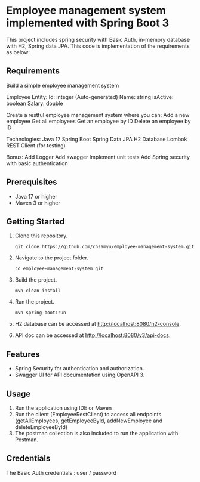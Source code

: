 # Employee management system implemented with Spring Boot 3

This project includes spring security with Basic Auth, in-memory database with H2, Spring data JPA. 
This code is implementation of the requirements as below:

## Requirements

Build a simple employee management system

Employee Entity:
Id: integer (Auto-generated)
Name: string
isActive: boolean
Salary: double

Create a restful employee management system where you can:
Add a new employee
Get all employees
Get an employee by ID
Delete an employee by ID

Technologies:
Java 17
Spring Boot
Spring Data JPA
H2 Database
Lombok
REST Client (for testing)

Bonus:
Add Logger
Add swagger
Implement unit tests
Add Spring security with basic authentication

## Prerequisites

- Java 17 or higher
- Maven 3 or higher

## Getting Started

1. Clone this repository.
   ```
   git clone https://github.com/chsamyu/employee-management-system.git
   ```

2. Navigate to the project folder.
    ```
   cd employee-management-system.git
   ```

3. Build the project.
    ```
   mvn clean install
   ```

4. Run the project.
    ```
   mvn spring-boot:run
   ```

5. H2 database can be accessed at  [http://localhost:8080/h2-console](http://localhost:8088/swagger-ui/index.html).
6. API doc can be accessed at  [http://localhost:8080/v3/api-docs](http://localhost:8088/swagger-ui/index.html).

## Features

- Spring Security for authentication and authorization.
- Swagger UI for API documentation using OpenAPI 3.

## Usage

1. Run the application using IDE or Maven
2. Run the client (EmployeeRestClient) to access all endpoints (getAllEmployees, getEmployeeById, addNewEmployee and deleteEmployeeById)
3. The postman collection is also included to run the application with Postman.

## Credentials

The Basic Auth credentials : user / password


